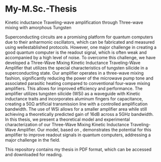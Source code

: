 # My-M.Sc.-Thesis
Kinetic inductance Traveling-wave amplification through Three-wave mixing with amorphous Tungsten

Superconducting circuits are a promising platform for quantum computers due to
their anharmonic oscillators, which can be fabricated and measured using wellestablished
protocols. However, one major challenge in creating a good quantum
computer is the readout signal, which is often weak and accompanied by a high
level of noise. To overcome this challenge, we have developed a Three-Wave Mixing
Kinetic Inductance Traveling-Wave Amplifier that utilizes the special characteristics
of tungsten silicide in a superconducting state.
Our amplifier operates in a three-wave mixing fashion, significantly reducing
the power of the microwave pump tone and associated parasitic heating compared
to conventional four-wave mixing amplifiers. This allows for improved efficiency
and performance. The amplifier utilizes tungsten silicide (WSi) as a waveguide
with Kinetic inductance traits and incorporates aluminum fingers for capacitance,
creating a 50Ω artificial transmission line with a controlled amplification bandwidth.
The use of WSi allows for a smaller amplifier area while still achieving a theoretically
predicted gain of 16dB across a 5GHz bandwidth.
In this thesis, we present a theoretical model and experimental characterization of
our Three-Wave Mixing Kinetic Inductance Traveling-Wave Amplifier. Our model,
based on , demonstrates the potential for this amplifier to improve readout
signals in quantum computers, addressing a major challenge in the field.

This repository contains my thesis in PDF format, which can be accessed and downloaded for reading.
